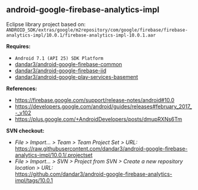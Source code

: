 ## android-google-firebase-analytics-impl

Eclipse library project based on:<br/>
`ANDROID_SDK/extras/google/m2repository/com/google/firebase/firebase-analytics-impl/10.0.1/firebase-analytics-impl-10.0.1.aar`

**Requires:**
- `Android 7.1 (API 25) SDK Platform`
- [dandar3/android-google-firebase-common](https://github.com/dandar3/android-google-firebase-common/tree/10.0.1)
- [dandar3/android-google-firebase-iid](https://github.com/dandar3/android-google-firebase-iid/tree/10.0.1)
- [dandar3/android-google-play-services-basement](https://github.com/dandar3/android-google-play-services-basement/tree/10.0.1)

**References:**
- https://firebase.google.com/support/release-notes/android#10.0
- https://developers.google.com/android/guides/releases#february_2017_-_v102
- https://plus.google.com/+AndroidDevelopers/posts/dmupRXNs6Tm

**SVN checkout:**
- _File > Import... > Team > Team Project Set > URL:_<br/>
  https://raw.githubusercontent.com/dandar3/android-google-firebase-analytics-impl/10.0.1/.projectset
- _File > Import... > SVN > Project from SVN > Create a new repository location > URL:_<br/> 
  https://github.com/dandar3/android-google-firebase-analytics-impl/tags/10.0.1
